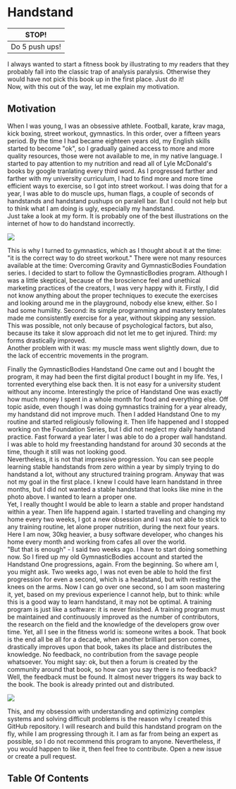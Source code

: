 # Handstand

| STOP!          | 
| -------------- | 
| Do 5 push ups! | 

I always wanted to start a fitness book by illustrating to my readers that they probably fall into the classic trap of analysis paralysis. Otherwise they would have not pick this book up in the first place. Just do it!  
Now, with this out of the way, let me explain my motivation. 

## Motivation

When I was young, I was an obsessive athlete. Football, karate, krav maga, kick boxing, street workout, gymnastics. In this order, over a fifteen years period. By the time I had became eighteen years old, my English skills started to become "ok", so I gradually gained access to more and more quality resources, those were not available to me, in my native language. I started to pay attention to my nutrition and read all of Lyle McDonald's books by google tranlating every third word. As I progressed farther and farther with my university curriculum, I had to find more and more time efficient ways to exercise, so I got into street workout. I was doing that for a year, I was able to do muscle ups, human flags, a couple of seconds of handstands and handstand pushups on paralell bar. But I could not help but to think what I am doing is ugly, especially my handstand.  
Just take a look at my form. It is probably one of the best illustrations on the internet of how to do handstand incorrectly.

![](https://i.imgur.com/XxjomXd.jpg)

This is why I turned to gymnastics, which as I thought about it at the time: "it is the correct way to do street workout." There were not many resources available at the time: Overcoming Gravity and GymnasticBodies Foundation series. I decided to start to follow the GymnasticBodies program. Although I was a little skeptical, because of the broscience feel and unethical marketing practices of the creators, I was very happy with it. Firstly, I did not know anything about the proper techniques to execute the exercises and looking around me in the playground, nobody else knew, either. So I had some humility. Second: its simple programming and mastery templates made me consistently exercise for a year, without skipping any session. This was possible, not only because of psychological factors, but also, because its take it slow approach did not let me to get injured. Third: my forms drastically improved.  
Another problem with it was: my muscle mass went slightly down, due to the lack of eccentric movements in the program.  

Finally the GymnasticBodies Handstand One came out and I bought the program, it may had been the first digital product I bought in my life. Yes, I torrented everything else back then. It is not easy for a university student without any income. Interestingly the price of Handstand One was exactly how much money I spent in a whole month for food and everything else. Off topic aside, even though I was doing gymnastics training for a year already, my handstand did not improve much. Then I added Handstand One to my routine and started religiously following it. Then life happened and I stopped working on the Foundation Series, but I did not neglect my daily handstand practice. Fast forward a year later I was able to do a proper wall handstand. I was able to hold my freestanding handstand for around 30 seconds at the time, though it still was not looking good.  
Nevertheless, it is not that impressive progression. You can see people learning stable handstands from zero within a year by simply trying to do handstand a lot, without any structured training program. Anyway that was not my goal in the first place. I knew I could have learn handstand in three months, but I did not wanted a stable handstand that looks like mine in the photo above. I wanted to learn a proper one.  
Yet, I really thought I would be able to learn a stable and proper handstand within a year. Then life happend again. I started travelling and changing my home every two weeks, I got a new obsession and I was not able to stick to any training routine, let alone proper nutrition, during the next four years. Here I am now, 30kg heavier, a busy software developer, who changes his home every month and working from cafes all over the world.  
"But that is enough" - I said two weeks ago. I have to start doing something now. So I fired up my old GymnasticBodies account and started the Handstand One progressions, again. From the beginning. So where am I, you might ask. Two weeks ago, I was not even be able to hold the first progression for even a second, which is a headstand, but with resting the knees on the arms. Now I can go over one second, so I am soon mastering it, yet, based on my previous experience I cannot help, but to think: while this is a good way to learn handstand, it may not be optimal. A training program is just like a software: it is never finished. A training program must be maintained and continuously improved as the number of contributors, the research on the field and the knowledge of the developers grow over time. Yet, all I see in the fitness world is: someone writes a book. That book is the end all be all for a decade, when another brilliant person comes, drastically improves upon that book, takes its place and distributes the knowledge. No feedback, no contribution from the savage people whatsoever. You might say: ok, but then a forum is created by the community around that book, so how can you say there is no feedback? Well, the feedback must be found. It almost never triggers its way back to the book. The book is already printed out and distributed.  

![](https://i.imgur.com/ItotrXv.jpg)

This, and my obsession with understanding and optimizing complex systems and solving difficult problems is the reason why I created this GitHub repository. I will research and build this handstand program on the fly, while I am progressing through it. I am as far from being an expert as possible, so I do not recommend this program to anyone. Nevertheless, if you would happen to like it, then feel free to contribute. Open a new issue or create a pull request.

## Table Of Contents
